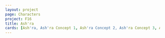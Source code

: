 ```yaml
---
layout: project
page: Characters
project: F16
title: Ash'ra
cards: [Ash'ra, Ash'ra Concept 1, Ash'ra Concept 2, Ash'ra Concept 3, Ash'ra B&W, Ash'ra Face]
---
```

